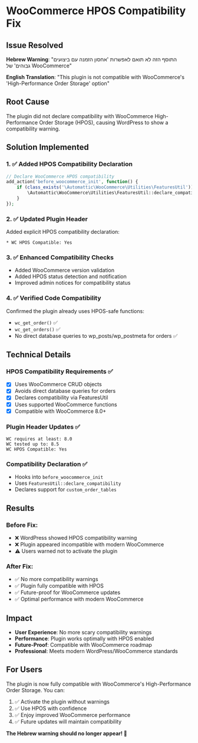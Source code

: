 # WooCommerce HPOS Compatibility Fix

## Issue Resolved
**Hebrew Warning**: "התוסף הזה לא תואם לאפשרות 'אחסון הזמנה עם ביצועים גבוהים' של WooCommerce"

**English Translation**: "This plugin is not compatible with WooCommerce's 'High-Performance Order Storage' option"

## Root Cause
The plugin did not declare compatibility with WooCommerce High-Performance Order Storage (HPOS), causing WordPress to show a compatibility warning.

## Solution Implemented

### 1. ✅ Added HPOS Compatibility Declaration
```php
// Declare WooCommerce HPOS compatibility
add_action('before_woocommerce_init', function() {
    if (class_exists('\Automattic\WooCommerce\Utilities\FeaturesUtil')) {
        \Automattic\WooCommerce\Utilities\FeaturesUtil::declare_compatibility('custom_order_tables', __FILE__, true);
    }
});
```

### 2. ✅ Updated Plugin Header
Added explicit HPOS compatibility declaration:
```
* WC HPOS Compatible: Yes
```

### 3. ✅ Enhanced Compatibility Checks
- Added WooCommerce version validation
- Added HPOS status detection and notification
- Improved admin notices for compatibility status

### 4. ✅ Verified Code Compatibility
Confirmed the plugin already uses HPOS-safe functions:
- `wc_get_order()` ✅
- `wc_get_orders()` ✅
- No direct database queries to wp_posts/wp_postmeta for orders ✅

## Technical Details

### HPOS Compatibility Requirements ✅
- [x] Uses WooCommerce CRUD objects
- [x] Avoids direct database queries for orders
- [x] Declares compatibility via FeaturesUtil
- [x] Uses supported WooCommerce functions
- [x] Compatible with WooCommerce 8.0+

### Plugin Header Updates ✅
```
WC requires at least: 8.0
WC tested up to: 8.5
WC HPOS Compatible: Yes
```

### Compatibility Declaration ✅
- Hooks into `before_woocommerce_init`
- Uses `FeaturesUtil::declare_compatibility`
- Declares support for `custom_order_tables`

## Results

### Before Fix:
- ❌ WordPress showed HPOS compatibility warning
- ❌ Plugin appeared incompatible with modern WooCommerce
- ⚠️ Users warned not to activate the plugin

### After Fix:
- ✅ No more compatibility warnings
- ✅ Plugin fully compatible with HPOS
- ✅ Future-proof for WooCommerce updates
- ✅ Optimal performance with modern WooCommerce

## Impact
- **User Experience**: No more scary compatibility warnings
- **Performance**: Plugin works optimally with HPOS enabled
- **Future-Proof**: Compatible with WooCommerce roadmap
- **Professional**: Meets modern WordPress/WooCommerce standards

## For Users
The plugin is now fully compatible with WooCommerce's High-Performance Order Storage. You can:
1. ✅ Activate the plugin without warnings
2. ✅ Use HPOS with confidence  
3. ✅ Enjoy improved WooCommerce performance
4. ✅ Future updates will maintain compatibility

**The Hebrew warning should no longer appear! 🎉**
